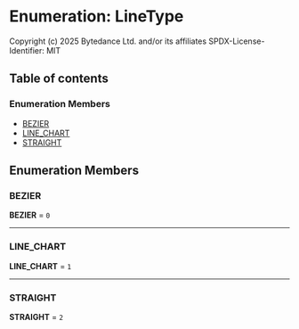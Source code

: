 # Enumeration: LineType

Copyright (c) 2025 Bytedance Ltd. and/or its affiliates
SPDX-License-Identifier: MIT

## Table of contents

### Enumeration Members

* [BEZIER](/auto-docs/free-layout-editor/enums/LineType.md#bezier)
* [LINE\_CHART](/auto-docs/free-layout-editor/enums/LineType.md#line_chart)
* [STRAIGHT](/auto-docs/free-layout-editor/enums/LineType.md#straight)

## Enumeration Members

### BEZIER

**BEZIER** = `0`

***

### LINE\_CHART

**LINE\_CHART** = `1`

***

### STRAIGHT

**STRAIGHT** = `2`

